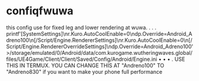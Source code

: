 # confiqfwuwa
this config use for fixed leg and lower rendering at wuwa. 
. 
. 
. 
printf'[SystemSettings]\nr.Kuro.AutoCoolEnable=0\ndp.Override=Android_Adreno100\n[/Script/Engine.RendererSettings]\nr.Kuro.AutoCoolEnable=0\n[/Script/Engine.RendererOverrideSettings]\ndp.Override=Android_Adreno100'>/storage/emulated/0/Android/data/com.kurogame.wutheringwaves.global/files/UE4Game/Client/Client/Saved/Config/Android/Engine.ini •
•
•
. 
USE THIS IN TERMUX. YOU CAN CHANGE THIS AT "Andreno100" TO "Andreno830" if you want to make your phone full performance
